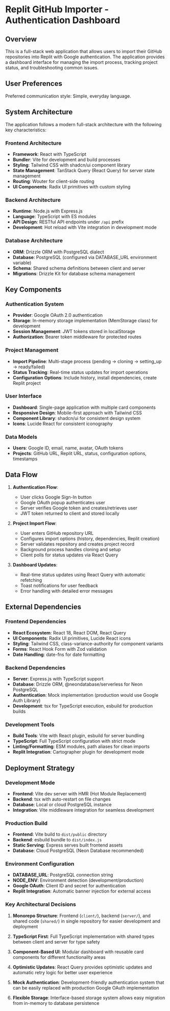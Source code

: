 # Replit GitHub Importer - Authentication Dashboard

## Overview

This is a full-stack web application that allows users to import their GitHub repositories into Replit with Google authentication. The application provides a dashboard interface for managing the import process, tracking project status, and troubleshooting common issues.

## User Preferences

Preferred communication style: Simple, everyday language.

## System Architecture

The application follows a modern full-stack architecture with the following key characteristics:

### Frontend Architecture
- **Framework**: React with TypeScript
- **Bundler**: Vite for development and build processes
- **Styling**: Tailwind CSS with shadcn/ui component library
- **State Management**: TanStack Query (React Query) for server state management
- **Routing**: Wouter for client-side routing
- **UI Components**: Radix UI primitives with custom styling

### Backend Architecture
- **Runtime**: Node.js with Express.js
- **Language**: TypeScript with ES modules
- **API Design**: RESTful API endpoints under `/api` prefix
- **Development**: Hot reload with Vite integration in development mode

### Database Architecture
- **ORM**: Drizzle ORM with PostgreSQL dialect
- **Database**: PostgreSQL (configured via DATABASE_URL environment variable)
- **Schema**: Shared schema definitions between client and server
- **Migrations**: Drizzle Kit for database schema management

## Key Components

### Authentication System
- **Provider**: Google OAuth 2.0 authentication
- **Storage**: In-memory storage implementation (MemStorage class) for development
- **Session Management**: JWT tokens stored in localStorage
- **Authorization**: Bearer token middleware for protected routes

### Project Management
- **Import Pipeline**: Multi-stage process (pending → cloning → setting_up → ready/failed)
- **Status Tracking**: Real-time status updates for import operations
- **Configuration Options**: Include history, install dependencies, create Replit project

### User Interface
- **Dashboard**: Single-page application with multiple card components
- **Responsive Design**: Mobile-first approach with Tailwind CSS
- **Component Library**: shadcn/ui for consistent design system
- **Icons**: Lucide React for consistent iconography

### Data Models
- **Users**: Google ID, email, name, avatar, OAuth tokens
- **Projects**: GitHub URL, Replit URL, status, configuration options, timestamps

## Data Flow

1. **Authentication Flow**:
   - User clicks Google Sign-In button
   - Google OAuth popup authenticates user
   - Server verifies Google token and creates/retrieves user
   - JWT token returned to client and stored locally

2. **Project Import Flow**:
   - User enters GitHub repository URL
   - Configures import options (history, dependencies, Replit creation)
   - Server validates repository and creates project record
   - Background process handles cloning and setup
   - Client polls for status updates via React Query

3. **Dashboard Updates**:
   - Real-time status updates using React Query with automatic refetching
   - Toast notifications for user feedback
   - Error handling with detailed error messages

## External Dependencies

### Frontend Dependencies
- **React Ecosystem**: React 18, React DOM, React Query
- **UI Components**: Radix UI primitives, Lucide React icons
- **Styling**: Tailwind CSS, class-variance-authority for component variants
- **Forms**: React Hook Form with Zod validation
- **Date Handling**: date-fns for date formatting

### Backend Dependencies
- **Server**: Express.js with TypeScript support
- **Database**: Drizzle ORM, @neondatabase/serverless for Neon PostgreSQL
- **Authentication**: Mock implementation (production would use Google Auth Library)
- **Development**: tsx for TypeScript execution, esbuild for production builds

### Development Tools
- **Build Tools**: Vite with React plugin, esbuild for server bundling
- **TypeScript**: Full TypeScript configuration with strict mode
- **Linting/Formatting**: ESM modules, path aliases for clean imports
- **Replit Integration**: Cartographer plugin for development mode

## Deployment Strategy

### Development Mode
- **Frontend**: Vite dev server with HMR (Hot Module Replacement)
- **Backend**: tsx with auto-restart on file changes
- **Database**: Local or cloud PostgreSQL instance
- **Integration**: Vite middleware integration for seamless development

### Production Build
- **Frontend**: Vite build to `dist/public` directory
- **Backend**: esbuild bundle to `dist/index.js`
- **Static Serving**: Express serves built frontend assets
- **Database**: Cloud PostgreSQL (Neon Database recommended)

### Environment Configuration
- **DATABASE_URL**: PostgreSQL connection string
- **NODE_ENV**: Environment detection (development/production)
- **Google OAuth**: Client ID and secret for authentication
- **Replit Integration**: Automatic banner injection for external access

### Key Architectural Decisions

1. **Monorepo Structure**: Frontend (`client/`), backend (`server/`), and shared code (`shared/`) in single repository for easier development and deployment

2. **TypeScript First**: Full TypeScript implementation with shared types between client and server for type safety

3. **Component-Based UI**: Modular dashboard with reusable card components for different functionality areas

4. **Optimistic Updates**: React Query provides optimistic updates and automatic retry logic for better user experience

5. **Mock Authentication**: Development-friendly authentication system that can be easily replaced with production Google OAuth implementation

6. **Flexible Storage**: Interface-based storage system allows easy migration from in-memory to database persistence